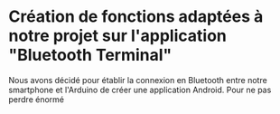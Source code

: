 # Création de fonctions adaptées à notre projet sur l'application "Bluetooth Terminal" 

Nous avons décidé pour établir la connexion en Bluetooth entre notre smartphone et l'Arduino de créer une application Android. Pour ne pas perdre énormé
